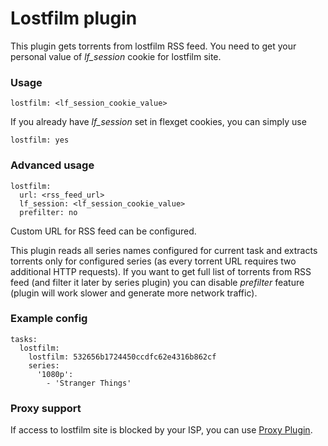 # Lostfilm plugin
This plugin gets torrents from lostfilm RSS feed. You need to get your personal value of _lf_session_ cookie for lostfilm site.

### Usage

```
lostfilm: <lf_session_cookie_value>
```
If you already have _lf_session_ set in flexget cookies, you can simply use
```
lostfilm: yes
```
### Advanced usage
```
lostfilm:
  url: <rss_feed_url>
  lf_session: <lf_session_cookie_value>
  prefilter: no
```
Custom URL for RSS feed can be configured.

This plugin reads all series names configured for current task and extracts torrents only for configured series (as every torrent URL requires two additional HTTP requests). If you want to get full list of torrents from RSS feed (and filter it later by series plugin) you can disable _prefilter_ feature (plugin will work slower and generate more network traffic).

### Example config
```
tasks:
  lostfilm:
    lostfilm: 532656b1724450ccdfc62e4316b862cf
    series:
      '1080p':
        - 'Stranger Things'
```
### Proxy support
If access to lostfilm site is blocked by your ISP, you can use [Proxy Plugin](https://flexget.com/Plugins/proxy).